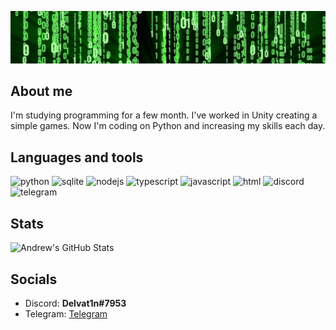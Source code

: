 ![logo](https://github.com/Delvat1n/Delvat1n/blob/main/assets/logo.jpg)

## **About me**
I'm studying programming for a few month. I've worked in Unity creating a simple games. Now I'm coding on Python and increasing my skills each day.

## **Languages and tools**
![python](https://img.shields.io/badge/Python-3B6E97?style=flat&logo=python&logoColor=FFFFFF)
![sqlite](https://img.shields.io/badge/SQLite-1580C9?style=flat&logo=sqlite&logoColor=FFFFFF)
![nodejs](https://img.shields.io/badge/Node%20JS-43853D?style=flat&logo=node.js&logoColor=FFFFFF)
![typescript](https://img.shields.io/badge/TypeScript-235A96?style=flat&logo=typescript&logoColor=FFFFFF)
![javascript](https://img.shields.io/badge/JavaScript-EDB200?style=flat&logo=javascript&logoColor=FFFFFF)
![html](https://img.shields.io/badge/HTML-D24723?style=flat&logo=html5&logoColor=FFFFFF)
![discord](https://img.shields.io/badge/Discord-383A4D?style=flat&logo=discord&logoColor=FFFFFF)
![telegram](https://img.shields.io/badge/Telegram-424455?style=flat&logo=telegram&logoColor=FFFFFF)

## **Stats**
![Andrew's GitHub Stats](https://github-readme-stats.vercel.app/api?username=andrewchokh&show_icons=true?&theme=dark&count_private=true)

## **Socials**
- Discord: **Delvat1n#7953**
- Telegram: [Telegram](https://t.me/andrewchokh)